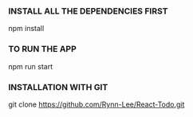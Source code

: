 ### INSTALL ALL THE DEPENDENCIES FIRST ###
npm install

### TO RUN THE APP ###
npm run start

### INSTALLATION WITH GIT ###
git clone https://github.com/Rynn-Lee/React-Todo.git
